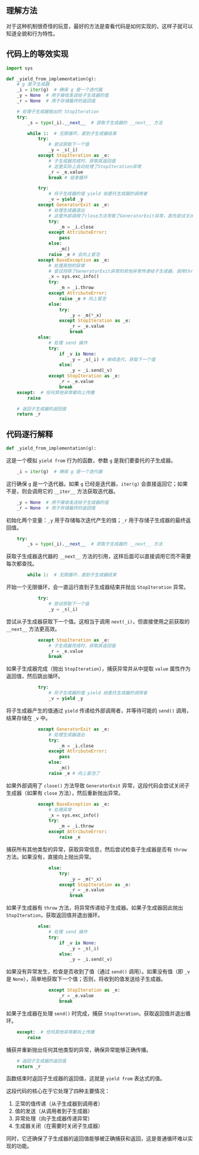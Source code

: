 ## 理解方法

对于这种机制很奇怪的玩意，最好的方法是查看代码是如何实现的，这样子就可以知道全貌和行为特性。

## 代码上的等效实现

```python
import sys

def _yield_from_implementation(g):
    # g 是子生成器
    _i = iter(g)  # 确保 g 是一个迭代器
    _y = None  # 用于接收发送给子生成器的值
    _r = None  # 用于存储最终的返回值

    # 处理子生成器抛出的 StopIteration
    try:
        _s = type(_i).__next__  # 获取子生成器的 __next__ 方法

        while 1:  # 无限循环，直到子生成器结束
            try:
                # 尝试获取下一个值
                _y = _s(_i)
            except StopIteration as _e:
                # 子生成器完成时，获取其返回值
                # 这里实际上自动处理了StopIteration异常
                _r = _e.value
                break # 结束循环

            try:
                # 将子生成器的值 yield 给委托生成器的调用者
                _v = yield _y
            except GeneratorExit as _e:
                # 处理生成器退出
                # 这里外部调用了close方法导致了GeneratorExit异常，首先尝试关闭子生成器
                try:
                    _m = _i.close
                except AttributeError:
                    pass
                else:
                    _m()
                raise _e # 会向上冒泡
            except BaseException as _e:
                # 处理其他的异常
                # 尝试将除了GeneratorExit异常的其他异常传递给子生成器，调用throw方法
                _x = sys.exc_info()
                try:
                    _m = _i.throw
                except AttributeError:
                    raise _e # 向上冒泡
                else:
                    try:
                        _y = _m(*_x)
                    except StopIteration as _e:
                        _r = _e.value
                        break
            else:
                # 处理 send 操作
                try:
                    if _v is None:
                        _y = _s(_i) # 继续迭代，获取下一个值
                    else:
                        _y = _i.send(_v)
                except StopIteration as _e:
                    _r = _e.value
                    break
    except:  # 任何其他异常都向上传播
        raise

    # 返回子生成器的返回值
    return _r
```

## 代码逐行解释


```python
def _yield_from_implementation(g):
```

这是一个模拟 `yield from` 行为的函数，参数 `g` 是我们要委托的子生成器。

```python
    _i = iter(g)  # 确保 g 是一个迭代器
```

这行确保 `g` 是一个迭代器。如果 `g` 已经是迭代器，`iter(g)` 会直接返回它；如果不是，则会调用它的 `__iter__` 方法获取迭代器。

```python
    _y = None  # 用于接收发送给子生成器的值
    _r = None  # 用于存储最终的返回值
```

初始化两个变量：`_y` 用于存储每次迭代产生的值；`_r` 用于存储子生成器的最终返回值。

```python
    try:
        _s = type(_i).__next__  # 获取子生成器的 __next__ 方法
```

获取子生成器迭代器的 `__next__` 方法的引用，这样后面可以直接调用它而不需要每次都查找。

```python
        while 1:  # 无限循环，直到子生成器结束
```

开始一个无限循环，会一直运行直到子生成器结束并抛出 `StopIteration` 异常。

```python
            try:
                # 尝试获取下一个值
                _y = _s(_i)
```

尝试从子生成器获取下一个值。这相当于调用 `next(_i)`，但直接使用之前获取的 `__next__` 方法更高效。

```python
            except StopIteration as _e:
                # 子生成器完成时，获取其返回值
                _r = _e.value
                break
```

如果子生成器完成（抛出 `StopIteration`），捕获异常并从中提取 `value` 属性作为返回值，然后跳出循环。

```python
            try:
                # 将子生成器的值 yield 给委托生成器的调用者
                _v = yield _y
```

将子生成器产生的值通过 `yield` 传递给外部调用者，并等待可能的 `send()` 调用，结果存储在 `_v` 中。

```python
            except GeneratorExit as _e:
                # 处理生成器退出
                try:
                    _m = _i.close
                except AttributeError:
                    pass
                else:
                    _m()
                raise _e # 向上冒泡了
```

如果外部调用了 `close()` 方法导致 `GeneratorExit` 异常，这段代码会尝试关闭子生成器（如果有 `close` 方法），然后重新抛出异常。

```python
            except BaseException as _e:
                # 处理异常
                _x = sys.exc_info()
                try:
                    _m = _i.throw
                except AttributeError:
                    raise _e
```

捕获所有其他类型的异常，获取异常信息，然后尝试检查子生成器是否有 `throw` 方法。如果没有，直接向上抛出异常。

```python
                else:
                    try:
                        _y = _m(*_x)
                    except StopIteration as _e:
                        _r = _e.value
                        break
```

如果子生成器有 `throw` 方法，将异常传递给子生成器。如果子生成器因此抛出 `StopIteration`，获取返回值并退出循环。

```python
            else:
                # 处理 send 操作
                try:
                    if _v is None:
                        _y = _s(_i)
                    else:
                        _y = _i.send(_v)
```

如果没有异常发生，检查是否收到了值（通过 `send()` 调用）。如果没有值（即 `_v` 是 `None`），简单地获取下一个值；否则，将收到的值发送给子生成器。

```python
                except StopIteration as _e:
                    _r = _e.value
                    break
```

如果子生成器在处理 `send()` 时完成，捕获 `StopIteration`，获取返回值并退出循环。

```python
    except:  # 任何其他异常都向上传播
        raise
```

捕获并重新抛出任何其他类型的异常，确保异常能够正确传播。

```python
    # 返回子生成器的返回值
    return _r
```

函数结束时返回子生成器的返回值，这就是 `yield from` 表达式的值。

这段代码的核心在于它处理了四种主要情况：

1. 正常的值传递（从子生成器到调用者）
2. 值的发送（从调用者到子生成器）
3. 异常处理（向子生成器传递异常）
4. 生成器关闭（在需要时关闭子生成器）

同时，它还确保了子生成器的返回值能够被正确捕获和返回，这是普通循环难以实现的功能。